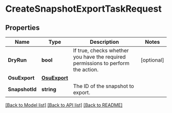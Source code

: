 # CreateSnapshotExportTaskRequest

## Properties

Name | Type | Description | Notes
------------ | ------------- | ------------- | -------------
**DryRun** | **bool** | If true, checks whether you have the required permissions to perform the action. | [optional] 
**OsuExport** | [**OsuExport**](OsuExport.md) |  | 
**SnapshotId** | **string** | The ID of the snapshot to export. | 

[[Back to Model list]](../README.md#documentation-for-models) [[Back to API list]](../README.md#documentation-for-api-endpoints) [[Back to README]](../README.md)


